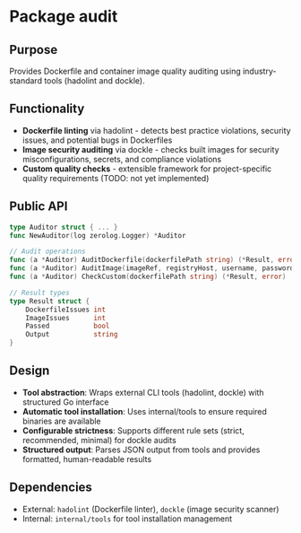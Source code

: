 # Package audit

## Purpose

Provides Dockerfile and container image quality auditing using industry-standard tools (hadolint and dockle).

## Functionality

- **Dockerfile linting** via hadolint - detects best practice violations, security issues, and potential bugs in Dockerfiles
- **Image security auditing** via dockle - checks built images for security misconfigurations, secrets, and compliance violations
- **Custom quality checks** - extensible framework for project-specific quality requirements (TODO: not yet implemented)

## Public API

```go
type Auditor struct { ... }
func NewAuditor(log zerolog.Logger) *Auditor

// Audit operations
func (a *Auditor) AuditDockerfile(dockerfilePath string) (*Result, error)
func (a *Auditor) AuditImage(imageRef, registryHost, username, password, ruleSet string) (*Result, error)
func (a *Auditor) CheckCustom(dockerfilePath string) (*Result, error)

// Result types
type Result struct {
    DockerfileIssues int
    ImageIssues      int
    Passed           bool
    Output           string
}
```

## Design

- **Tool abstraction**: Wraps external CLI tools (hadolint, dockle) with structured Go interface
- **Automatic tool installation**: Uses internal/tools to ensure required binaries are available
- **Configurable strictness**: Supports different rule sets (strict, recommended, minimal) for dockle audits
- **Structured output**: Parses JSON output from tools and provides formatted, human-readable results

## Dependencies

- External: `hadolint` (Dockerfile linter), `dockle` (image security scanner)
- Internal: `internal/tools` for tool installation management
